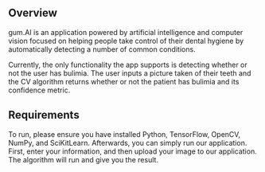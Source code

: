 ## Overview

gum.AI is an application powered by artificial intelligence and computer vision focused on helping people take control of their dental hygiene by automatically detecting a number of common conditions.

Currently, the only functionality the app supports is detecting whether or not the user has bulimia.  The user inputs a picture taken of their teeth and the CV algorithm returns whether or not the patient has bulimia and its confidence metric.

## Requirements

To run, please ensure you have installed Python, TensorFlow, OpenCV, NumPy, and SciKitLearn.  Afterwards, you can simply run our application.  First, enter your information, and then upload your image to our application.  The algorithm will run and give you the result.
